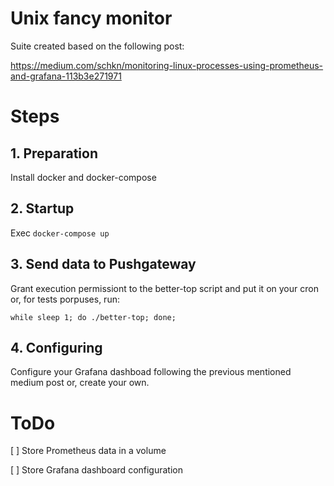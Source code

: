 # Unix fancy monitor

Suite created based on the following post:

https://medium.com/schkn/monitoring-linux-processes-using-prometheus-and-grafana-113b3e271971

# Steps

## 1. Preparation
  Install docker and docker-compose

## 2. Startup
  Exec `docker-compose up`

## 3. Send data to Pushgateway

Grant execution permissiont to the better-top script and put it on your cron or, for tests porpuses, run:

`while sleep 1; do ./better-top; done;`

## 4. Configuring

Configure your Grafana dashboad following the previous mentioned medium post or, create your own.


# ToDo

[ ] Store Prometheus data in a volume

[ ] Store Grafana dashboard configuration